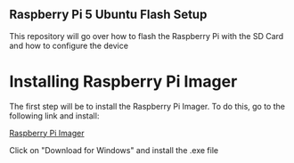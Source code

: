 ## Raspberry Pi 5 Ubuntu Flash Setup

This repository will go over how to flash the Raspberry Pi with the SD Card and how to configure the device

# Installing Raspberry Pi Imager

The first step will be to install the Raspberry Pi Imager. To do this, go to the following link and install:

[Raspberry Pi Imager](https://www.raspberrypi.com/software/)

Click on "Download for Windows" and install the .exe file


